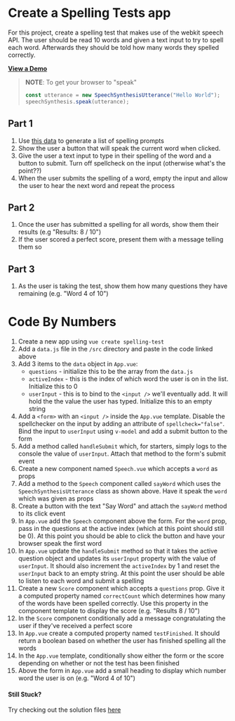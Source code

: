 # Create a Spelling Tests app

For this project, create a spelling test that makes use of the webkit speech API. The user should be read 10 words and given a text input to try to spell each word. Afterwards they should be told how many words they spelled correctly.

[**View a Demo**](https://nss-vue-spelling-test.web.app/)

> **NOTE**: To get your browser to "speak"
>
> ```js
> const utterance = new SpeechSynthesisUtterance("Hello World");
> speechSynthesis.speak(utterance);
> ```

## Part 1

1. Use [this data](../assets/spellingData.js) to generate a list of spelling prompts
1. Show the user a button that will speak the current word when clicked.
1. Give the user a text input to type in their spelling of the word and a button to submit. Turn off spellcheck on the input (otherwise what's the point??)
1. When the user submits the spelling of a word, empty the input and allow the user to hear the next word and repeat the process

## Part 2

1. Once the user has submitted a spelling for all words, show them their results (e.g "Results: 8 / 10")
1. If the user scored a perfect score, present them with a message telling them so

## Part 3

1. As the user is taking the test, show them how many questions they have remaining (e.g. "Word 4 of 10")

# Code By Numbers

1. Create a new app using `vue create spelling-test`
1. Add a `data.js` file in the `/src` directory and paste in the code linked above
1. Add 3 items to the `data` object in `App.vue`:
   - `questions` - initialize this to be the array from the `data.js`
   - `activeIndex` - this is the index of which word the user is on in the list. Initialize this to 0
   - `userInput` - this is to bind to the `<input />` we'll eventually add. It will hold the the value the user has typed. Initialize this to an empty string
1. Add a `<form>` with an `<input />` inside the `App.vue` template. Disable the spellchecker on the input by adding an attribute of `spellcheck="false"`. Bind the input to `userInput` using `v-model` and add a submit button to the form
1. Add a method called `handleSubmit` which, for starters, simply logs to the console the value of `userInput`. Attach that method to the form's submit event
1. Create a new component named `Speech.vue` which accepts a `word` as props
1. Add a method to the `Speech` component called `sayWord` which uses the `SpeechSynthesisUtterance` class as shown above. Have it speak the `word` which was given as props
1. Create a button with the text "Say Word" and attach the `sayWord` method to its click event
1. In `App.vue` add the `Speech` component above the form. For the `word` prop, pass in the questions at the active index (which at this point should still be 0). At this point you should be able to click the button and have your browser speak the first word
1. In `App.vue` update the `handleSubmit` method so that it takes the active question object and updates its `userInput` property with the value of `userInput`. It should also increment the `activeIndex` by 1 and reset the `userInput` back to an empty string. At this point the user should be able to listen to each word and submit a spelling
1. Create a new `Score` component which accepts a `questions` prop. Give it a computed property named `correctCount` which determines how many of the words have been spelled correctly. Use this property in the component template to display the score (e.g. "Results 8 / 10")
1. In the `Score` component conditionally add a message congratulating the user if they've received a perfect score
1. In `App.vue` create a computed property named `testFinished`. It should return a boolean based on whether the user has finished spelling all the words
1. In the `App.vue` template, conditionally show either the form or the score depending on whether or not the test has been finished
1. Above the form in `App.vue` add a small heading to display which number word the user is on (e.g. "Word 4 of 10")

#### Still Stuck?

Try checking out the solution files [here](https://github.com/NSS-Vue-Workshop/Spelling-Test)
